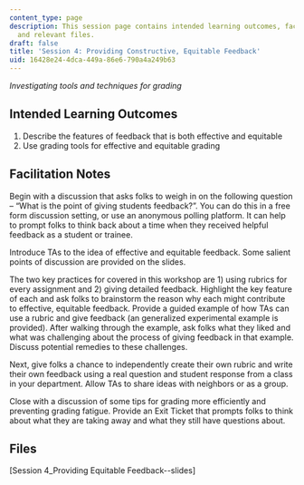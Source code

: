 ```yaml
---
content_type: page
description: This session page contains intended learning outcomes, facilitation notes,
  and relevant files.
draft: false
title: 'Session 4: Providing Constructive, Equitable Feedback'
uid: 16428e24-4dca-449a-86e6-790a4a249b63
---
```

*Investigating tools and techniques for grading*

## Intended Learning Outcomes

1. Describe the features of feedback that is both effective and equitable
2. Use grading tools for effective and equitable grading

## Facilitation Notes

Begin with a discussion that asks folks to weigh in on the following question – “What is the point of giving students feedback?”. You can do this in a free form discussion setting, or use an anonymous polling platform. It can help to prompt folks to think back about a time when they received helpful feedback as a student or trainee.

Introduce TAs to the idea of effective and equitable feedback. Some salient points of discussion are provided on the slides.

The two key practices for covered in this workshop are 1) using rubrics for every assignment and 2) giving detailed feedback. Highlight the key feature of each and ask folks to brainstorm the reason why each might contribute to effective, equitable feedback. Provide a guided example of how TAs can use a rubric and give feedback (an generalized experimental example is provided). After walking through the example, ask folks what they liked and what was challenging about the process of giving feedback in that example. Discuss potential remedies to these challenges.

Next, give folks a chance to independently create their own rubric and write their own feedback using a real question and student response from a class in your department. Allow TAs to share ideas with neighbors or as a group.

Close with a discussion of some tips for grading more efficiently and preventing grading fatigue. Provide an Exit Ticket that prompts folks to think about what they are taking away and what they still have questions about.

## Files

\[Session 4\_Providing Equitable Feedback--slides\]